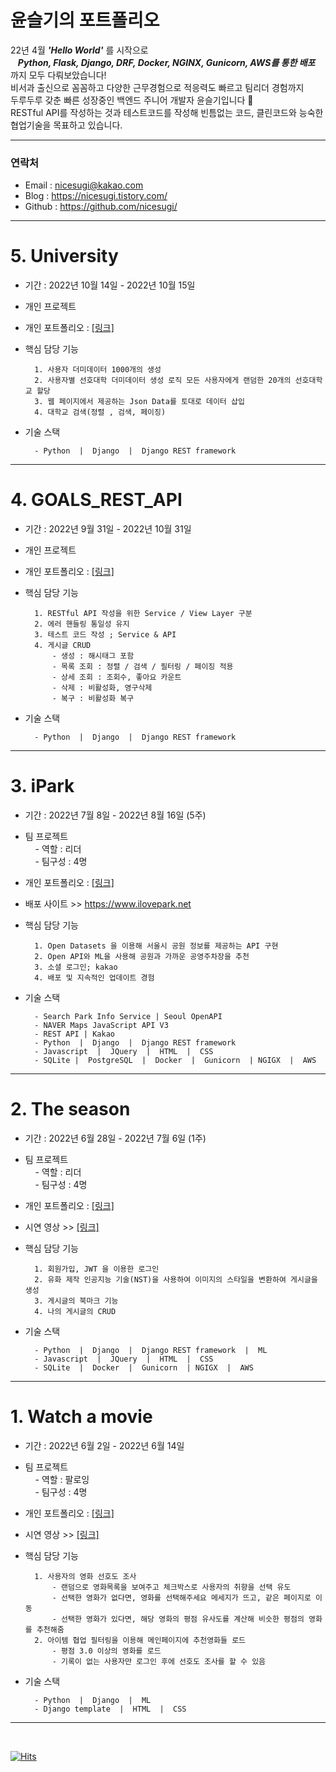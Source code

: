 # 윤슬기의 포트폴리오

22년 4월 ***'Hello World'*** 를 시작으로<br>
&nbsp;&nbsp;    ***Python, Flask, Django, DRF, Docker, NGINX, Gunicorn, AWS를 통한 배포*** 까지 모두 다뤄보았습니다!  <br>
비서과 출신으로 꼼꼼하고 다양한 근무경험으로 적응력도 빠르고 팀리더 경험까지 <br>
두루두루 갖춘 빠른 성장중인 백엔드 주니어 개발자 윤슬기입니다 🤗 <br>
RESTful API를 작성하는 것과 테스트코드를 작성해 빈틈없는 코드, 클린코드와 능숙한 협업기술을 목표하고 있습니다. <br>

---

### 연락처
- Email : nicesugi@kakao.com
- Blog  : https://nicesugi.tistory.com/
- Github : https://github.com/nicesugi/
        
---

# 5. University
- 기간 : 2022년 10월 14일 - 2022년 10월 15일

- 개인 프로젝트
        
- 개인 포트폴리오 : <a href="https://github.com/nicesugi/university">[링크]</a>

- 핵심 담당 기능

        1. 사용자 더미데이터 1000개의 생성
        2. 사용자별 선호대학 더미데이터 생성 로직 모든 사용자에게 랜덤한 20개의 선호대학교 할당
        3. 웹 페이지에서 제공하는 Json Data를 토대로 데이터 삽입
        4. 대학교 검색(정렬 , 검색, 페이징)

- 기술 스택

        - Python  |  Django  |  Django REST framework
        
---

# 4. GOALS_REST_API
- 기간 : 2022년 9월 31일 - 2022년 10월 31일

- 개인 프로젝트
        
- 개인 포트폴리오 : <a href="https://github.com/nicesugi/GOALS_REST_API">[링크]</a>

- 핵심 담당 기능

        1. RESTful API 작성을 위한 Service / View Layer 구분
        2. 에러 핸들링 통일성 유지 
        3. 테스트 코드 작성 ; Service & API 
        4. 게시글 CRUD
            - 생성 : 해시태그 포함
            - 목록 조회 : 정렬 / 검색 / 필터링 / 페이징 적용
            - 상세 조회 : 조회수, 좋아요 카운트
            - 삭제 : 비활성화, 영구삭제
            - 복구 : 비활성화 복구

- 기술 스택

        - Python  |  Django  |  Django REST framework

---

# 3. iPark
- 기간 : 2022년 7월 8일 - 2022년 8월 16일 (5주)

- 팀 프로젝트\
        &nbsp;&nbsp;&nbsp;&nbsp;- 역할 : 리더\
        &nbsp;&nbsp;&nbsp;&nbsp;- 팀구성 : 4명
        
- 개인 포트폴리오 : <a href="https://github.com/nicesugi/iPark">[링크]</a>
- 배포 사이트 >> https://www.ilovepark.net <br>

- 핵심 담당 기능

        1. Open Datasets 을 이용해 서울시 공원 정보를 제공하는 API 구현
        2. Open API와 ML을 사용해 공원과 가까운 공영주차장을 추천
        3. 소셜 로그인; kakao
        4. 배포 및 지속적인 업데이트 경험
        
- 기술 스택

        - Search Park Info Service | Seoul OpenAPI
        - NAVER Maps JavaScript API V3
        - REST API | Kakao
        - Python  |  Django  |  Django REST framework
        - Javascript  |  JQuery  |  HTML  |  CSS
        - SQLite |  PostgreSQL  |  Docker  |  Gunicorn  | NGIGX  |  AWS

---

# 2. The season
- 기간 : 2022년 6월 28일 - 2022년 7월 6일 (1주)

- 팀 프로젝트\
        &nbsp;&nbsp;&nbsp;&nbsp;- 역할 : 리더\
        &nbsp;&nbsp;&nbsp;&nbsp;- 팀구성 : 4명
        
- 개인 포트폴리오 : <a href="https://github.com/nicesugi/The_Season">[링크]</a>
- 시연 영상 >> <a href="https://tv.kakao.com/v/430188053">[링크]</a> <br>

- 핵심 담당 기능

        1. 회원가입, JWT 을 이용한 로그인
        2. 유화 제작 인공지능 기술(NST)을 사용하여 이미지의 스타일을 변환하여 게시글을 생성
        3. 게시글의 북마크 기능
        4. 나의 게시글의 CRUD
        
- 기술 스택

        - Python  |  Django  |  Django REST framework  |  ML
        - Javascript  |  JQuery  |  HTML  |  CSS
        - SQLite  |  Docker  |  Gunicorn  | NGIGX  |  AWS

---

# 1. Watch a movie
- 기간 : 2022년 6월 2일 - 2022년 6월 14일

- 팀 프로젝트\
        &nbsp;&nbsp;&nbsp;&nbsp;- 역할 : 팔로잉\
        &nbsp;&nbsp;&nbsp;&nbsp;- 팀구성 : 4명
        
- 개인 포트폴리오 : <a href="https://github.com/nicesugi/2JYK-Watch_a_movie_N.11">[링크]</a>
- 시연 영상 >> <a href="https://nicesugi.tistory.com/170">[링크]</a> <br>

- 핵심 담당 기능

        1. 사용자의 영화 선호도 조사
            - 랜덤으로 영화목록을 보여주고 체크박스로 사용자의 취향을 선택 유도
            - 선택한 영화가 없다면, 영화를 선택해주세요 메세지가 뜨고, 같은 페이지로 이동
            - 선택한 영화가 있다면, 해당 영화의 평점 유사도를 계산해 비슷한 평점의 영화를 추천해줌
        2. 아이템 협업 필터링을 이용해 메인페이지에 추천영화들 로드
            - 평점 3.0 이상의 영화를 로드
            - 기록이 없는 사용자만 로그인 후에 선호도 조사를 할 수 있음

- 기술 스택

        - Python  |  Django  |  ML
        - Django template  |  HTML  |  CSS

---

<br>

[![Hits](https://hits.seeyoufarm.com/api/count/incr/badge.svg?url=https%3A%2F%2Fgithub.com%2Fnicesugi%2F&count_bg=%2368F000&title_bg=%23FF1CBD&icon=&icon_color=%23E7E7E7&title=%F0%9F%A7%B8+Views&edge_flat=true)](https://hits.seeyoufarm.com)
